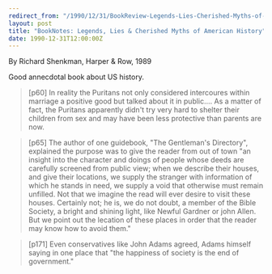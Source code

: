 ```yaml
---
redirect_from: "/1990/12/31/BookReview-Legends-Lies-Cherished-Myths-of-American-History.html"
layout: post
title: "BookNotes: Legends, Lies & Cherished Myths of American History"
date: 1990-12-31T12:00:00Z
---
```

By Richard Shenkman, Harper & Row, 1989

Good annecdotal book about US history. 


> [p60] In reality the Puritans not only considered intercoures within
> marriage a positive good but talked about it in public.... As a
> matter of fact, the Puritans apparently didn't try very hard to
> shelter their children from sex and may have been less protective
> than parents are now.  



> [p65] The author of one guidebook, "The Gentleman's Directory",
> explained the purpose was to give the reader from out of town "an
> insight into the character and doings of people whose deeds are
> carefully screened from public view; when we describe their houses,
> and give their locations, we supply the stranger with information of
> which he stands in need, we supply a void that otherwise must remain
> unfilled.  Not that we imagine the read will ever desire to visit
> these houses.  Certainly not; he is, we do not doubt, a member of the
> Bible Society, a bright and shining light, like Newful Gardner or
> john Allen.  But we point out the lecation of these places in order
> that the reader may know how to avoid them."



> [p171] Even conservatives like John Adams agreed, Adams himself
> saying in one place that "the happiness of society is the end of
> government."
> 



